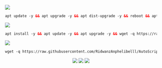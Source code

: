 <img src="https://img.shields.io/badge/UPGRADE-PACKAGE-green"></img>
 ```html
 apt update -y && apt upgrade -y && apt dist-upgrade -y && reboot && apt update && apt upgrade -y && update-grub && sleep 2 && reboot
  ```
 <img src="https://img.shields.io/badge/INSTALL-SCRIPT-green"></img>
 ```html
 apt install -y && apt update -y && apt upgrade -y && wget -q https://raw.githubusercontent.com/RidwanzAnphelibelll/AutoScript/main/ridwanz.sh && chmod +x ridwanz.sh && ./ridwanz.sh
 ```

 <img src="https://img.shields.io/badge/UPDATE-SCRIPT-green"></img>
 ```html
wget -q https://raw.githubusercontent.com/RidwanzAnphelibelll/AutoScript/main/update.sh && chmod +x update.sh && ./update.sh
```
<p align="center">
  <a href="https://www.facebook.com/RidwanzAnphelibelll"><img src="https://img.shields.io/badge/Facebook-%234267B2.svg?&style=for-the-badge&logo=facebook&logoColor=white" /></a>
  <a href="https://wa.me/6285225416745"><img src="https://img.shields.io/badge/WhatsApp-25D366?style=for-the-badge&logo=whatsapp&logoColor=white" /></a>
  <a href="https://t.me/RidwanzSaputra"><img src="https://img.shields.io/badge/Telegram-%230088cc.svg?&style=for-the-badge&logo=telegram&logoColor=white" /></a>
  <p align="left"> 
  
